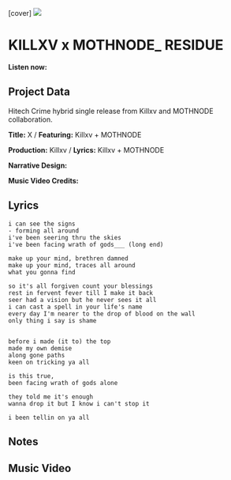 [cover] ![](57175019_319474918741616_8502199518755923887_n.jpg)

# KILLXV x MOTHNODE_ RESIDUE

**Listen now:** 

## Project Data

Hitech Crime hybrid single release from Killxv and MOTHNODE collaboration.

**Title:** X / **Featuring:** Killxv + MOTHNODE

**Production:** Killxv / **Lyrics:** Killxv + MOTHNODE

**Narrative Design:**

**Music Video Credits:**

## Lyrics

```
i can see the signs
- forming all around
i've been seering thru the skies
i've been facing wrath of gods___ (long end)

make up your mind, brethren damned
make up your mind, traces all around
what you gonna find

so it's all forgiven count your blessings
rest in fervent fever till I make it back
seer had a vision but he never sees it all 
i can cast a spell in your life's name
every day I'm nearer to the drop of blood on the wall
only thing i say is shame


before i made (it to) the top
made my own demise
along gone paths
keen on tricking ya all 

is this true,
been facing wrath of gods alone

they told me it's enough
wanna drop it but I know i can't stop it

i been tellin on ya all

```

## Notes

## Music Video
